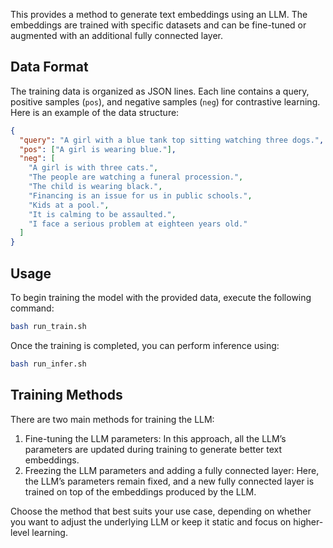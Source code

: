 This provides a method to generate text embeddings using an LLM. The embeddings are trained with specific datasets and can be fine-tuned or augmented with an additional fully connected layer.


## Data Format

The training data is organized as JSON lines. Each line contains a query, positive samples (`pos`), and negative samples (`neg`) for contrastive learning. Here is an example of the data structure:

```json
{
  "query": "A girl with a blue tank top sitting watching three dogs.",
  "pos": ["A girl is wearing blue."],
  "neg": [
    "A girl is with three cats.",
    "The people are watching a funeral procession.",
    "The child is wearing black.",
    "Financing is an issue for us in public schools.",
    "Kids at a pool.",
    "It is calming to be assaulted.",
    "I face a serious problem at eighteen years old."
  ]
}
```

## Usage
To begin training the model with the provided data, execute the following command:

```bash
bash run_train.sh
```

Once the training is completed, you can perform inference using:

```bash
bash run_infer.sh
```

## Training Methods
There are two main methods for training the LLM:

1. Fine-tuning the LLM parameters:
In this approach, all the LLM’s parameters are updated during training to generate better text embeddings.
2. Freezing the LLM parameters and adding a fully connected layer:
Here, the LLM’s parameters remain fixed, and a new fully connected layer is trained on top of the embeddings produced by the LLM.

Choose the method that best suits your use case, depending on whether you want to adjust the underlying LLM or keep it static and focus on higher-level learning.